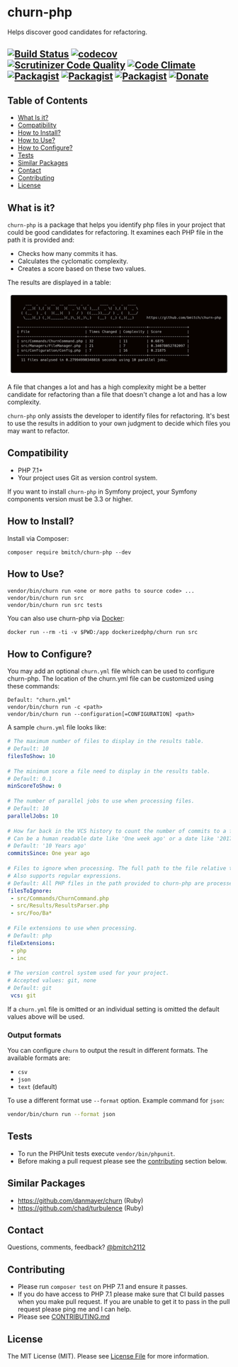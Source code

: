 # churn-php
Helps discover good candidates for refactoring.

[![Build Status](https://github.com/bmitch/churn-php/workflows/Continuous%20Integration/badge.svg)](https://github.com/bmitch/churn-php/actions)
[![codecov](https://codecov.io/gh/bmitch/churn-php/branch/master/graph/badge.svg)](https://codecov.io/gh/bmitch/churn-php)
[![Scrutinizer Code Quality](https://scrutinizer-ci.com/g/bmitch/churn-php/badges/quality-score.png?b=master)](https://scrutinizer-ci.com/g/bmitch/churn-php/?branch=master)
[![Code Climate](https://codeclimate.com/github/bmitch/churn-php/badges/gpa.svg)](https://codeclimate.com/github/bmitch/churn-php)
[![Packagist](https://img.shields.io/packagist/v/bmitch/churn-php.svg)](https://packagist.org/packages/bmitch/churn-php)
[![Packagist](https://img.shields.io/packagist/dt/bmitch/churn-php.svg)](https://packagist.org/packages/bmitch/churn-php/stats)
[![Packagist](https://img.shields.io/packagist/l/bmitch/churn-php.svg)](LICENSE.md)
[![Donate](https://img.shields.io/badge/Donate-PayPal-green.svg)](https://paypal.me/bmitch2112)
----------

## Table of Contents
* [What Is it?](#what-is-it)
* [Compatibility](#compatibility)
* [How to Install?](#how-to-install)
* [How to Use?](#how-to-use)
* [How to Configure?](#how-to-configure)
* [Tests](#tests)
* [Similar Packages](#similar-packages)
* [Contact](#contact)
* [Contributing](#contributing)
* [License](#license)

## What is it?
`churn-php` is a package that helps you identify php files in your project that could be good candidates for refactoring. It examines each PHP file in the path it is provided and:
* Checks how many commits it has.
* Calculates the cyclomatic complexity.
* Creates a score based on these two values.

The results are displayed in a table:

![](img/output.png)

A file that changes a lot and has a high complexity might be a better candidate for refactoring than a file that doesn't change a lot and has a low complexity.

`churn-php` only assists the developer to identify files for refactoring. It's best to use the results in addition to your own judgment to decide which files you may want to refactor.

## Compatibility
* PHP 7.1+
* Your project uses Git as version control system.

If you want to install `churn-php` in Symfony project, your Symfony components version must be 3.3 or higher.

## How to Install?
Install via Composer:
```
composer require bmitch/churn-php --dev
```

## How to Use?
```
vendor/bin/churn run <one or more paths to source code> ...
vendor/bin/churn run src
vendor/bin/churn run src tests
```

You can also use churn-php via [Docker](https://www.docker.com/what-docker):

```
docker run --rm -ti -v $PWD:/app dockerizedphp/churn run src
```

## How to Configure?
You may add an optional `churn.yml` file which can be used to configure churn-php. The location of the churn.yml file can be customized using these commands:

```
Default: "churn.yml" 
vendor/bin/churn run -c <path>
vendor/bin/churn run --configuration[=CONFIGURATION] <path>
```
A sample `churn.yml` file looks like:

```yml
# The maximum number of files to display in the results table.
# Default: 10
filesToShow: 10

# The minimum score a file need to display in the results table.
# Default: 0.1
minScoreToShow: 0

# The number of parallel jobs to use when processing files.
# Default: 10
parallelJobs: 10

# How far back in the VCS history to count the number of commits to a file
# Can be a human readable date like 'One week ago' or a date like '2017-07-12'
# Default: '10 Years ago'
commitsSince: One year ago

# Files to ignore when processing. The full path to the file relative to the root of your project is required.
# Also supports regular expressions.
# Default: All PHP files in the path provided to churn-php are processed.
filesToIgnore:
 - src/Commands/ChurnCommand.php
 - src/Results/ResultsParser.php
 - src/Foo/Ba*

# File extensions to use when processing.
# Default: php
fileExtensions:
 - php
 - inc

# The version control system used for your project.
# Accepted values: git, none
# Default: git
 vcs: git
 ```

If a `churn.yml` file is omitted or an individual setting is omitted the default values above will be used.

### Output formats

You can configure `churn` to output the result in different formats. The available formats are:

* `csv`
* `json`
* `text` (default)

To use a different format use `--format` option. Example command for `json`: 

```bash
vendor/bin/churn run --format json
```

## Tests
* To run the PHPUnit tests execute `vendor/bin/phpunit`.
* Before making a pull request please see the [contributing](#contributing) section below.

## Similar Packages
* https://github.com/danmayer/churn (Ruby)
* https://github.com/chad/turbulence (Ruby)

## Contact
Questions, comments, feedback? [@bmitch2112](https://twitter.com/bmitch2112)

## Contributing
* Please run `composer test` on PHP 7.1 and ensure it passes.
* If you do have access to PHP 7.1 please make sure that CI build passes when you make pull request. If you are unable to get it to pass in the pull request please ping me and I can help.
* Please see [CONTRIBUTING.md](CONTRIBUTING.md)

## License
The MIT License (MIT). Please see [License File](LICENSE.md) for more information.

